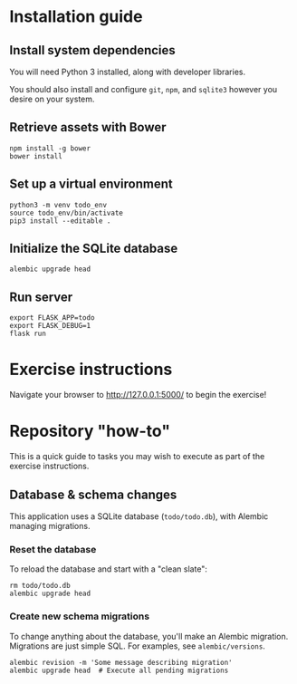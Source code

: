 # Installation guide

## Install system dependencies

You will need Python 3 installed, along with developer libraries.

You should also install and configure `git`, `npm`, and `sqlite3`
however you desire on your system.

## Retrieve assets with Bower

    npm install -g bower
    bower install

## Set up a virtual environment

    python3 -m venv todo_env
    source todo_env/bin/activate
    pip3 install --editable .

## Initialize the SQLite database

    alembic upgrade head

## Run server

    export FLASK_APP=todo
    export FLASK_DEBUG=1
    flask run

# Exercise instructions

Navigate your browser to http://127.0.0.1:5000/ to begin the exercise!


# Repository "how-to"

This is a quick guide to tasks you may wish to execute as part of the exercise
instructions.

## Database & schema changes
This application uses a SQLite database (`todo/todo.db`), with Alembic managing
migrations.

### Reset the database
To reload the database and start with a "clean slate":

    rm todo/todo.db
    alembic upgrade head

### Create new schema migrations

To change anything about the database, you'll make an Alembic migration.
Migrations are just simple SQL. For examples, see `alembic/versions`.

    alembic revision -m 'Some message describing migration'
    alembic upgrade head  # Execute all pending migrations
